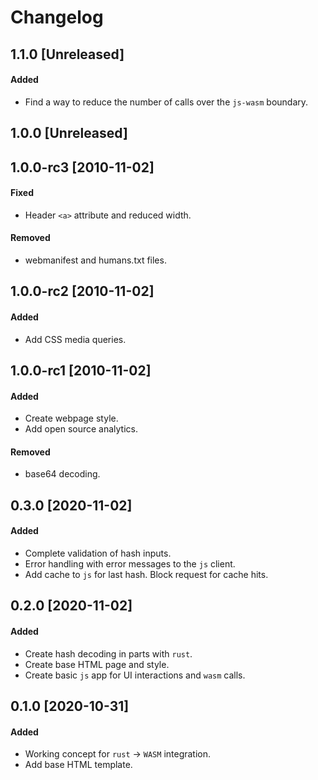 # Changelog

## 1.1.0 [Unreleased]
#### Added
- Find a way to reduce the number of calls over the `js-wasm` boundary.

## 1.0.0 [Unreleased]

## 1.0.0-rc3 [2010-11-02]
#### Fixed
- Header `<a>` attribute and reduced width.

#### Removed
- webmanifest and humans.txt files.

## 1.0.0-rc2 [2010-11-02]
#### Added
- Add CSS media queries.

## 1.0.0-rc1 [2010-11-02]
#### Added
- Create webpage style.
- Add open source analytics.

#### Removed
- base64 decoding.

## 0.3.0 [2020-11-02]
#### Added
- Complete validation of hash inputs.
- Error handling with error messages to the `js` client.
- Add cache to `js` for last hash. Block request for cache hits.

## 0.2.0 [2020-11-02]
#### Added
- Create hash decoding in parts with `rust`.
- Create base HTML page and style.
- Create basic `js` app for UI interactions and `wasm` calls.

## 0.1.0 [2020-10-31]
#### Added
- Working concept for `rust` -> `WASM` integration.
- Add base HTML template.
